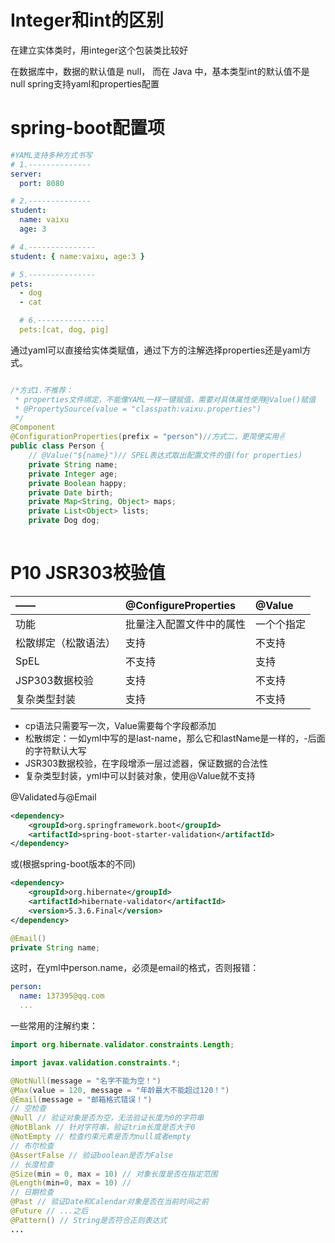 

# Integer和int的区别
在建立实体类时，用integer这个包装类比较好

在数据库中，数据的默认值是 null，
而在 Java 中，基本类型int的默认值不是 null
spring支持yaml和properties配置

# spring-boot配置项
```yaml
#YAML支持多种方式书写
# 1.--------------
server:
  port: 8080

# 2.--------------
student:
  name: vaixu
  age: 3

# 4.---------------
student: { name:vaixu, age:3 }

# 5.---------------
pets:
  - dog
  - cat

  # 6.---------------
  pets:[cat, dog, pig]
```

通过yaml可以直接给实体类赋值，通过下方的注解选择properties还是yaml方式。

```java

/*方式1.不推荐：
 * properties文件绑定，不能像YAML一样一键赋值，需要对具体属性使用@Value()赋值
 * @PropertySource(value = "classpath:vaixu.properties")
 */
@Component
@ConfigurationProperties(prefix = "person")//方式二，更简便实用✌
public class Person {
    // @Value("${name}")// SPEL表达式取出配置文件的值(for properties)
    private String name;
    private Integer age;
    private Boolean happy;
    private Date birth;
    private Map<String, Object> maps;
    private List<Object> lists;
    private Dog dog;
    
```
# P10 JSR303校验值

| ——         | @ConfigureProperties  | @Value  |
|:-----------|:----------------------|:--------|
| 功能         | 批量注入配置文件中的属性          | 一个个指定   |
| 松散绑定（松散语法） | 支持                    | 不支持     |
| SpEL       | 不支持                   | 支持      |
| JSP303数据校验 | 支持                    | 不支持     |
| 复杂类型封装     | 支持                    | 不支持     |
+ cp语法只需要写一次，Value需要每个字段都添加
+ 松散绑定：一如yml中写的是last-name，那么它和lastName是一样的，-后面的字符默认大写
+ JSR303数据校验，在字段增添一层过滤器，保证数据的合法性
+ 复杂类型封装，yml中可以封装对象，使用@Value就不支持

@Validated与@Email
```xml
<dependency>
    <groupId>org.springframework.boot</groupId>
    <artifactId>spring-boot-starter-validation</artifactId>
</dependency>
```
或(根据spring-boot版本的不同)
```xml
<dependency>
    <groupId>org.hibernate</groupId>
    <artifactId>hibernate-validator</artifactId>
    <version>5.3.6.Final</version>
</dependency>
```
```java
@Email()
private String name;
```
这时，在yml中person.name，必须是email的格式，否则报错：
```yaml
person:
  name: 137395@qq.com
  ...

```
一些常用的注解约束：

```java
import org.hibernate.validator.constraints.Length;

import javax.validation.constraints.*;

@NotNull(message = "名字不能为空！")
@Max(value = 120, message = "年龄最大不能超过120！")
@Email(message = "邮箱格式错误！")
// 空检查
@Null // 验证对象是否为空，无法验证长度为0的字符串
@NotBlank // 针对字符串，验证trim长度是否大于0
@NotEmpty // 检查约束元素是否为null或者empty
// 布尔检查
@AssertFalse // 验证boolean是否为False
// 长度检查
@Size(min = 0, max = 10) // 对象长度是否在指定范围
@Length(min=0, max = 10) // 
// 日期检查
@Past // 验证Date和Calendar对象是否在当前时间之前
@Future // ...之后
@Pattern() // String是否符合正则表达式
...
```